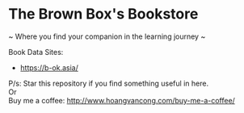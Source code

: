 # The Brown Box's Bookstore
~ Where you find your companion in the learning journey ~

Book Data Sites:
- https://b-ok.asia/

P/s: Star this repository if you find something useful in here. <br/>
Or <br/>
Buy me a coffee: http://www.hoangvancong.com/buy-me-a-coffee/ <br/>
